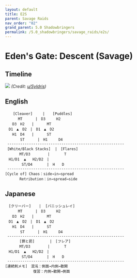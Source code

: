 ```yaml
---
layout: default
title: E2S
parent: Savage Raids
nav_order: "02"
grand_parent: 5.0 Shadowbringers
permalink: /5.0_shadowbringers/savage_raids/e2s/
---
```


# Eden's Gate: Descent (Savage)

## Timeline

![](https://preview.redd.it/vadbavyq3bh31.png?width=1900&format=png&auto=webp&s=4c6d3fc18c2eedcc70c30410a04514513f1b61ad)
*(Credit: [u/Syldris](https://www.reddit.com/r/ffxiv/comments/cksapu/e2s_rotation_and_timeline/))*

## English
```
　  [Cleaver]　   |　  [Puddles]
　 　　MT　　　 |　D3　　　H2
　　D3　H2　　|　 　　MT
　D1　▲　D2　|　D1　▲　D2
　　H1　D4　　|　　 　ST
　　  　ST　　　 |　H1　　　D4
 ------------------------------------------------------
 [White/Black Stacks]  |　[Flares]
　　　　MT/D3 　　　  |　　　　T 
　H1/D1  ▲   H2/D2　|
　　　　 ST/D4　　　　|　H　　D
 ------------------------------------------------------
[Cycle of] Chaos：side→in→spread
  　   Retribution：in→spread→side
```

## Japanese
```
　[クリーバー]　  |  [バニッシュレイ]
　 　　MT　　　 |　D3　　　H2
　　D3　H2　　|　 　　MT
　D1　▲　D2　|　D1　▲　D2
　　H1　D4　　|　　 　ST
　　  　ST　　　 |　H1　　　D4
 ------------------------------------------------------
　　　　[罪と罰]　　　  |　[フレア]
　　　　MT/D3 　　　  |　　　　T 
　H1/D1  ▲   H2/D2　|
　　　　 ST/D4　　　　|　H　　D
 ------------------------------------------------------
[連続剣メモ]　混沌：側面→内側→散開
　　　　　　   復習：内側→散開→側面
```